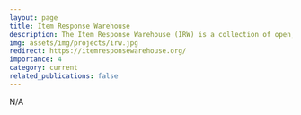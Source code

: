 ```yaml
---
layout: page
title: Item Response Warehouse
description: The Item Response Warehouse (IRW) is a collection of open, harmonized item response datasets.
img: assets/img/projects/irw.jpg
redirect: https://itemresponsewarehouse.org/
importance: 4
category: current
related_publications: false
---
```


N/A